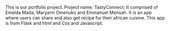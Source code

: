 This is our portfolio project.
Project name: TastyConnect;
It comprised of Emelda Mada, Maryann Omenuko and Emmanuel Mensah.
It is an app where users can share and also get  recipe for their african cuisine.
This app is from Flask and html and Css and Javascript. 
